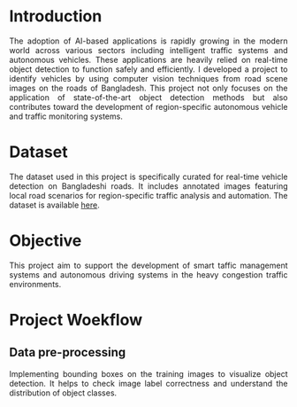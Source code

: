 # Introduction
<p align="justify">
The adoption of AI-based applications is rapidly growing in the modern world across various sectors including intelligent traffic systems and autonomous vehicles. These applications are heavily relied on real-time object detection to function safely and efficiently. I developed a project to identify vehicles by using computer vision techniques from road scene images on the roads of Bangladesh. This project not only focuses on the application of state-of-the-art object detection methods but also contributes toward the development of region-specific autonomous vehicle and traffic monitoring systems.
</p>

# Dataset
<p align="justify">
The dataset used in this project is specifically curated for real-time vehicle detection on Bangladeshi roads. It includes annotated images featuring local road scenarios for region-specific traffic analysis and automation. The dataset is available <a href="https://drive.google.com/drive/u/0/folders/1Oenec-8J2A5QJKMSCWkW_a3keiLYfkkL">here</a>.
</p>

# Objective
<p align="justify">
This project aim to support the development of smart taffic management systems and autonomous driving systems in the heavy congestion traffic environments.
</p>

# Project Woekflow

## Data pre-processing
<p align="justify">
Implementing bounding boxes on the training images to visualize object detection. It helps to check image label correctness and understand the distribution of object classes. 
</p>


